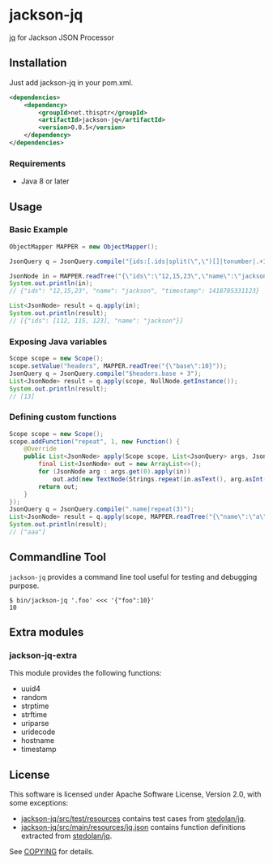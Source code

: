 jackson-jq
==========

[jq](http://stedolan.github.io/jq/) for Jackson JSON Processor

Installation
------------

Just add jackson-jq in your pom.xml.

```xml
<dependencies>
	<dependency>
		<groupId>net.thisptr</groupId>
		<artifactId>jackson-jq</artifactId>
		<version>0.0.5</version>
	</dependency>
</dependencies>
```

### Requirements

 - Java 8 or later

Usage
-----

### Basic Example

```java
ObjectMapper MAPPER = new ObjectMapper();

JsonQuery q = JsonQuery.compile("{ids:[.ids|split(\",\")[]|tonumber|.+100],name}");

JsonNode in = MAPPER.readTree("{\"ids\":\"12,15,23\",\"name\":\"jackson\",\"timestamp\":1418785331123}");
System.out.println(in);
// {"ids": "12,15,23", "name": "jackson", "timestamp": 1418785331123}

List<JsonNode> result = q.apply(in);
System.out.println(result);
// [{"ids": [112, 115, 123], "name": "jackson"}]
```

### Exposing Java variables

```java
Scope scope = new Scope();
scope.setValue("headers", MAPPER.readTree("{\"base\":10}"));
JsonQuery q = JsonQuery.compile("$headers.base + 3");
List<JsonNode> result = q.apply(scope, NullNode.getInstance());
System.out.println(result);
// [13]
```

### Defining custom functions

```java
Scope scope = new Scope();
scope.addFunction("repeat", 1, new Function() {
	@Override
	public List<JsonNode> apply(Scope scope, List<JsonQuery> args, JsonNode in) throws JsonQueryException {
		final List<JsonNode> out = new ArrayList<>();
		for (JsonNode arg : args.get(0).apply(in))
			out.add(new TextNode(Strings.repeat(in.asText(), arg.asInt())));
		return out;
	}
});
JsonQuery q = JsonQuery.compile(".name|repeat(3)");
List<JsonNode> result = q.apply(scope, MAPPER.readTree("{\"name\":\"a\"}"));
System.out.println(result);
// ["aaa"]
```

Commandline Tool
----------------

`jackson-jq` provides a command line tool useful for testing and debugging purpose.

```
$ bin/jackson-jq '.foo' <<< '{"foo":10}'
10
```

Extra modules
-------------

### jackson-jq-extra

This module provides the following functions:

 - uuid4
 - random
 - strptime
 - strftime
 - uriparse
 - uridecode
 - hostname
 - timestamp

License
-------

This software is licensed under Apache Software License, Version 2.0, with some exceptions:

 - [jackson-jq/src/test/resources](jackson-jq/src/test/resources) contains test cases from [stedolan/jq](https://github.com/stedolan/jq).
 - [jackson-jq/src/main/resources/jq.json](jackson-jq/src/main/resources/jq.json) contains function definitions extracted from [stedolan/jq](https://github.com/stedolan/jq).

See [COPYING](COPYING) for details.
